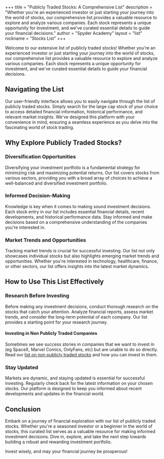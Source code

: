 +++
title = "Publicly Traded Stocks: A Comprehensive List"
description = "Whether you're an experienced investor or just starting your journey into the world of stocks, our comprehensive list provides a valuable resource to explore and analyze various companies. Each stock represents a unique opportunity for investment, and we've curated essential details to guide your financial decisions."
author = "Spyder Academy"
layout = "list"
nickname = "Stocks List"
+++


Welcome to our extensive list of publicly traded stocks! Whether you're an experienced investor or just starting your journey into the world of stocks, our comprehensive list provides a valuable resource to explore and analyze various companies. Each stock represents a unique opportunity for investment, and we've curated essential details to guide your financial decisions.

## Navigating the List

Our user-friendly interface allows you to easily navigate through the list of publicly traded stocks. Simply search for the large cap stock of your choice to access detailed financial information, historical performance, and relevant market insights. We've designed this platform with your convenience in mind, ensuring a seamless experience as you delve into the fascinating world of stock trading.

## Why Explore Publicly Traded Stocks?

### Diversification Opportunities

Diversifying your investment portfolio is a fundamental strategy for minimizing risk and maximizing potential returns. Our list covers stocks from various sectors, providing you with a broad array of choices to achieve a well-balanced and diversified investment portfolio.

### Informed Decision-Making

Knowledge is key when it comes to making sound investment decisions. Each stock entry in our list includes essential financial details, recent developments, and historical performance data. Stay informed and make decisions based on a comprehensive understanding of the companies you're interested in.

### Market Trends and Opportunities

Tracking market trends is crucial for successful investing. Our list not only showcases individual stocks but also highlights emerging market trends and opportunities. Whether you're interested in technology, healthcare, finance, or other sectors, our list offers insights into the latest market dynamics.

## How to Use This List Effectively

### Research Before Investing

Before making any investment decisions, conduct thorough research on the stocks that catch your attention. Analyze financial reports, assess market trends, and consider the long-term potential of each company. Our list provides a starting point for your research journey.

#### Investing in Non Publicly Traded Companies

Sometimes we see success stories in companies that we want to invest in (eg SpaceX, Marvel Comics, OnlyFans, etc) but are unable to do so directly.  Read our [list on non publicly traded stocks](/private-companies/) and how you can invest in them.

### Stay Updated

Markets are dynamic, and staying updated is essential for successful investing. Regularly check back for the latest information on your chosen stocks. Our platform is designed to keep you informed about recent developments and updates in the financial world.

## Conclusion

Embark on a journey of financial exploration with our list of publicly traded stocks. Whether you're a seasoned investor or a beginner in the world of stocks, this curated list serves as a valuable resource for making informed investment decisions. Dive in, explore, and take the next step towards building a robust and rewarding investment portfolio.

Invest wisely, and may your financial journey be prosperous!
